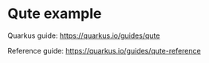 # Qute example

Quarkus guide: https://quarkus.io/guides/qute

Reference guide: https://quarkus.io/guides/qute-reference